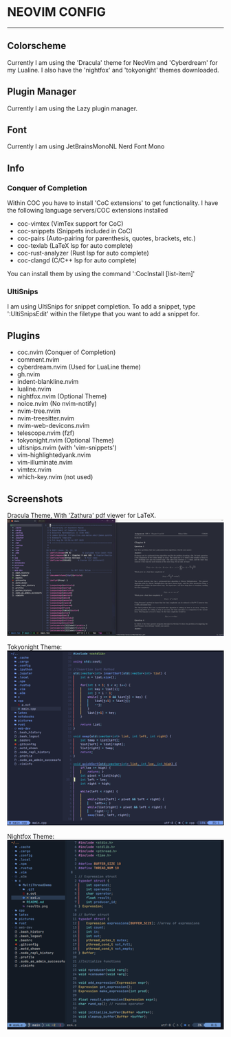 # NEOVIM CONFIG

------------------
<h2>Colorscheme</h2>

Currently I am using the 'Dracula' theme for NeoVim and 'Cyberdream' for my Lualine.
I also have the 'nightfox' and 'tokyonight' themes downloaded. 

<h2>Plugin Manager</h2>

Currently I am using the Lazy plugin manager.

<h2>Font</h2>

Currently I am using JetBrainsMonoNL Nerd Font Mono

<h2>Info</h2>

<h3>Conquer of Completion</h3>
Within COC you have to install 'CoC extensions' to get functionality.
I have the following language servers/COC extensions installed
<ul>
    <li>coc-vimtex  (VimTex support for CoC)</li>
    <li>coc-snippets (Snippets included in CoC)</li>
    <li>coc-pairs (Auto-pairing for parenthesis, quotes, brackets, etc.)</li>
    <li>coc-texlab (LaTeX lsp for auto complete)</li>
    <li>coc-rust-analyzer (Rust lsp for auto complete)</li>
    <li>coc-clangd (C/C++ lsp for auto complete)</li>
</ul>

You can install them by using the command ':CocInstall [list-item]'

<h3>UltiSnips</h3>

I am using UltiSnips for snippet completion.
To add a snippet, type ':UltiSnipsEdit' within the filetype that you want to add a snippet for.

<h2>Plugins</h2>
<ul>
    <li>coc.nvim (Conquer of Completion)</li>
    <li>comment.nvim</li>
    <li>cyberdream.nvim (Used for LuaLine theme)</li>
    <li>gh.nvim</li>
    <li>indent-blankline.nvim</li>
    <li>lualine.nvim</li>
    <li>nightfox.nvim (Optional Theme)</li>  
    <li>noice.nvim (No nvim-notify)</li>
    <li>nvim-tree.nvim</li>
    <li>nvim-treesitter.nvim</li>
    <li>nvim-web-devicons.nvim</li>
    <li>telescope.nvim (fzf)</li>
    <li>tokyonight.nvim (Optional Theme)</li>
    <li>ultisnips.nvim (with 'vim-snippets')</li>
    <li>vim-highlightedyank.nvim</li>
    <li>vim-illuminate.nvim</li>
    <li>vimtex.nvim</li>
    <li>which-key.nvim (not used)</li>
</ul>

<h2>Screenshots</h2>

Dracula Theme, With 'Zathura' pdf viewer for LaTeX.
<img src='https://github.com/EthanGilles/nvim/blob/8c82727cd82be77106654af057d89cd300dc0513/pictures/dracula.png'>

Tokyonight Theme:
<img src="https://github.com/EthanGilles/nvim/blob/9596e0a5c0158617258f0591d7b0429dd604d94f/pictures/tokyonight.png">

Nightfox Theme:
<img src="https://github.com/EthanGilles/nvim/blob/0cd5c44964a303d86636a4cc679e344f1a25c202/pictures/nightfox.png">
